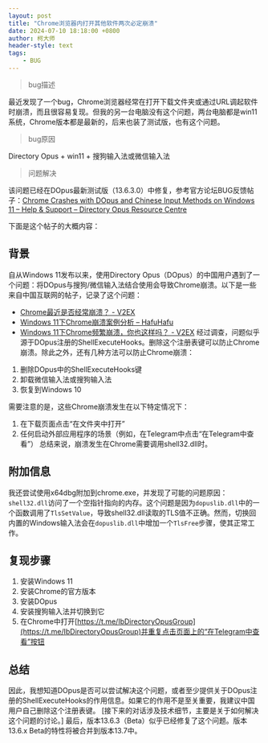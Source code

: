 ```yaml
---
layout: post
title: "Chrome浏览器内打开其他软件两次必定崩溃"
date: 2024-07-10 18:18:00 +0800
author: 柯大师
header-style: text
tags:
    - BUG
---
```


> bug描述

最近发现了一个bug，Chrome浏览器经常在打开下载文件夹或通过URL调起软件时崩溃，而且很容易复现。但我的另一台电脑没有这个问题，两台电脑都是win11系统，Chrome版本都是最新的，后来也装了测试版，也有这个问题。
> bug原因

Directory Opus + win11 + 搜狗输入法或微信输入法

> 问题解决

该问题已经在DOpus最新测试版（13.6.3.0）中修复，参考官方论坛BUG反馈帖子：[Chrome Crashes with DOpus and Chinese Input Methods on Windows 11 – Help & Support – Directory Opus Resource Centre](https://resource.dopus.com/t/chrome-crashes-with-dopus-and-chinese-input-methods-on-windows-11/50811)

下面是这个帖子的大概内容：

## 背景
自从Windows 11发布以来，使用Directory Opus（DOpus）的中国用户遇到了一个问题：将DOpus与搜狗/微信输入法结合使用会导致Chrome崩溃。以下是一些来自中国互联网的帖子，记录了这个问题：
  * [Chrome最近是否经常崩溃？ - V2EX](www.v2ex.com)
  * [Windows 11下Chrome崩溃案例分析 – HafuHafu](hafuhafu.com)
  * [Windows 11下Chrome频繁崩溃，你也这样吗？ - V2EX](machbbs.com)
经过调查，问题似乎源于DOpus注册的ShellExecuteHooks。删除这个注册表键可以防止Chrome崩溃。除此之外，还有几种方法可以防止Chrome崩溃：
  1. 删除DOpus中的ShellExecuteHooks键
  2. 卸载微信输入法或搜狗输入法
  3. 恢复到Windows 10

需要注意的是，这些Chrome崩溃发生在以下特定情况下：
1. 在下载页面点击“在文件夹中打开”
2. 任何启动外部应用程序的场景（例如，在Telegram中点击“在Telegram中查看”）
总结来说，崩溃发生在Chrome需要调用shell32.dll时。

## 附加信息

我还尝试使用x64dbg附加到chrome.exe，并发现了可能的问题原因：`shell32.dll`访问了一个空指针指向的内存。这个问题是因为`dopuslib.dll`中的一个函数调用了`TlsSetValue`，导致shell32.dll读取的TLS值不正确。然而，切换回内置的Windows输入法会在`dopuslib.dll`中增加一个`TlsFree`步骤，使其正常工作。

## 复现步骤
  1. 安装Windows 11
  2. 安装Chrome的官方版本
  3. 安装DOpus
  4. 安装搜狗输入法并切换到它
  5. 在Chrome中打开[https://t.me/IbDirectoryOpusGroup](https://t.me/IbDirectoryOpusGroup)并重复点击页面上的“在Telegram中查看”按钮

## 总结
因此，我想知道DOpus是否可以尝试解决这个问题，或者至少提供关于DOpus注册的ShellExecuteHooks的作用信息。如果它的作用不是至关重要，我建议中国用户自己删除这个注册表键。
[接下来的对话涉及技术细节，主要是关于如何解决这个问题的讨论。]
最后，版本13.6.3（Beta）似乎已经修复了这个问题。版本13.6.x Beta的特性将被合并到版本13.7中。